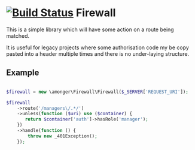 [![Build Status](https://travis-ci.org/amonger/firewall.svg?branch=master)](https://travis-ci.org/amonger/firewall)
Firewall
========

This is a simple library which will have some action on a route being matched.

It is useful for legacy projects where some authorisation code my be copy
pasted into a header multiple times and there is no under-laying structure.

## Example ##

```php

$firewall = new \amonger\Firewall\Firewall($_SERVER['REQUEST_URI']);

$firewall
    ->route('/managers\/.*/')
    ->unless(function ($uri) use ($container) {
       return $container['auth']->hasRole('manager');
    })
    ->handle(function () {
        throw new _401Exception();
    });

```
